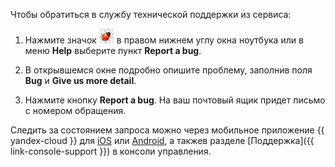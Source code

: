 Чтобы обратиться в службу технической поддержки из сервиса:

1. Нажмите значок ![image](../../_assets/datasphere/bug.png) в правом нижнем углу окна ноутбука или в меню **Help** выберите пункт **Report a bug**.

1. В открывшемся окне подробно опишите проблему, заполнив поля **Bug** и **Give us more detail**.

1. Нажмите кнопку **Report a bug**.
   На ваш почтовый ящик придет письмо с номером обращения.

Следить за состоянием запроса можно через мобильное приложение {{ yandex-cloud }} для [iOS](https://apps.apple.com/ru/app/yandex-cloud/id1515465314) или [Android](https://play.google.com/store/apps/details?id=ru.yandex.cloud), а такжев разделе [Поддержка]({{ link-console-support }}) в консоли управления.
